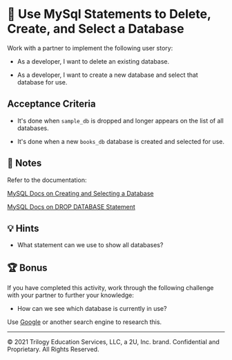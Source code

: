 # 📖 Use MySql Statements to Delete, Create, and Select a Database

Work with a partner to implement the following user story:

* As a developer, I want to delete an existing database.

* As a developer, I want to create a new database and select that database for use.

## Acceptance Criteria

* It's done when `sample_db` is dropped and longer appears on the list of all databases.

* It's done when a new `books_db` database is created and selected for use. 

## 📝 Notes

Refer to the documentation: 

[MySQL Docs on Creating and Selecting a Database](https://dev.mysql.com/doc/refman/8.0/en/creating-database.html)

[MySQL Docs on DROP DATABASE Statement](https://dev.mysql.com/doc/refman/8.0/en/drop-database.html)


## 💡 Hints

* What statement can we use to show all databases? 

## 🏆 Bonus

If you have completed this activity, work through the following challenge with your partner to further your knowledge:

* How can we see which database is currently in use?

Use [Google](https://www.google.com) or another search engine to research this.

---
© 2021 Trilogy Education Services, LLC, a 2U, Inc. brand. Confidential and Proprietary. All Rights Reserved.
